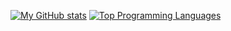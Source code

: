 <!-- ### Hi there 👋 -->

[![My GitHub stats](https://github-readme-stats.vercel.app/api?username=jaerrib&show_icons=true&theme=dark)](https://github.com/anuraghazra/github-readme-stats)
[![Top Programming Languages](https://github-readme-stats.vercel.app/api/top-langs/?username=jaerrib&layout=compact&show_icons=true&theme=dark)](https://github.com/anuraghazra/github-readme-stats)


<!--
**jaerrib/jaerrib** is a ✨ _special_ ✨ repository because its `README.md` (this file) appears on your GitHub profile.

Here are some ideas to get you started:

- 🔭 I’m currently working on ...
- 🌱 I’m currently learning ...
- 👯 I’m looking to collaborate on ...
- 🤔 I’m looking for help with ...
- 💬 Ask me about ...
- 📫 How to reach me: ...
- 😄 Pronouns: ...
- ⚡ Fun fact: ...
-->
